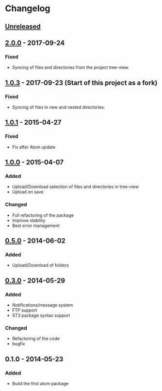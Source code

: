 # Changelog

## [Unreleased]


## [2.0.0] - 2017-09-24

### Fixed
- Syncing of files and directories from the project tree-view.


## [1.0.3] - 2017-09-23 (Start of this project as a fork)

### Fixed
- Syncing of files in new and nested directories.


## [1.0.1] - 2015-04-27

### Fixed
- Fix after Atom update


## [1.0.0] - 2015-04-07

### Added
- Upload/Download selection of files and directories in tree-view
- Upload on save

### Changed
* Full refactoring of the package
* Improve stability
* Best error management


## [0.5.0] - 2014-06-02

### Added
- Upload/Download of folders


## [0.3.0] - 2014-05-29

### Added
- Notifications/message system
- FTP support
- ST3 package syntax support

### Changed
- Refactoring of the code
- bugfix


## 0.1.0 - 2014-05-23

### Added
- Build the first atom package


[Unreleased]: https://github.com/christophgockel/atom-sft-sync/compare/v2.0.0...HEAD
[2.0.0]: https://github.com/christophgockel/atom-sftp-sync/compare/v1.0.3...v2.0.0
[1.0.3]: https://github.com/christophgockel/atom-sftp-sync/compare/v1.0.1...v1.0.3
[1.0.1]: https://github.com/christophgockel/atom-sftp-sync/compare/v1.0.0...v1.0.1
[1.0.0]: https://github.com/christophgockel/atom-sftp-sync/compare/v0.5.0...v1.0.0
[0.5.0]: https://github.com/christophgockel/atom-sftp-sync/compare/v0.3.0...v0.5.0
[0.3.0]: https://github.com/christophgockel/atom-sftp-sync/compare/v0.1.0...v0.3.0

